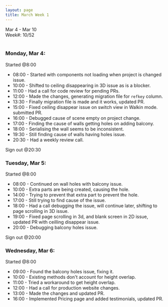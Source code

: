 ```yaml
---
layout: page
title: March Week 1
---
```


Mar 4 - Mar 10<br>
Week#: 10/52<br><br>

### Monday, Mar 4:

Started @8:00

- 08:00 - Started with components not loading when project is changed issue.
- 10:00 - Shifted to ceiling disappearing in 3D issue as is a blocker.
- 11:00 - Had a call for code review for pending PRs.
- 12:00 - Made the changes, generating migration file for `refkey` column.
- 13:30 - Finally migration file is made and it works, updated PR.
- 15:00 - Fixed ceiling disappear issue on switch view in Walkin mode. submitted PR.
- 16:00 - Debugged cause of scene empty on project change.
- 17:00 - Finding the cause of walls getting holes on adding balcony.
- 18:00 - Serialising the wall seems to be inconsistent.
- 19:30 - Still finding cause of walls having holes issue.
- 20:30 - Had a weekly review call.

Sign out @20:30

### Tuesday, Mar 5:

Started @8:00

- 08:00 - Continued on wall holes with balcony issue.
- 10:00 - Extra parts are being created, causing the hole.
- 14:00 - Trying to prevent that extra part to prevent the hole.
- 17:00 - Still trying to find cause of the issue.
- 18:00 - Had a call debugging the issue, will continue later, shifting to page scrolling in 3D issue.
- 19:00 - Fixed page scrolling in 3d, and blank screen in 2D issue, updated PR with ceilling disappear issue.
- 20:00 - Debugging balcony holes issue.

Sign out @20:00

### Wednesday, Mar 6:

Started @8:00

- 09:00 - Found the balcony holes issue, fixing it.
- 10:00 - Existing methods don't account for height overlap.
- 11:00 - Tried a workaround to get height overlap.
- 12:00 - Had a call for production website changes.
- 13:00 - Made the changes and updated PR.
- 16:00 - Implemented Pricing page and added testimonials, updated PR.